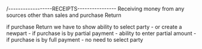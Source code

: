 /------------------RECEIPTS----------------
Receiving money from any sources other than sales and purchase Return


if purchase Return we have to show ability to select party - or create a newpart - if purchase is by partial payment - ability to enter partial amount - if purchase is by full payment - no need to select party
